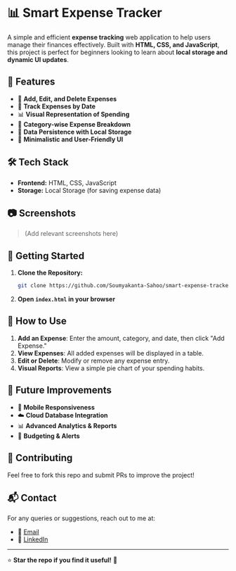 # 📊 Smart Expense Tracker

A simple and efficient **expense tracking** web application to help users manage their finances effectively. Built with **HTML, CSS, and JavaScript**, this project is perfect for beginners looking to learn about **local storage and dynamic UI updates**.

## 🚀 Features

- 📌 **Add, Edit, and Delete Expenses**
- 📅 **Track Expenses by Date**
- 📊 **Visual Representation of Spending**
- 🏦 **Category-wise Expense Breakdown**
- 💾 **Data Persistence with Local Storage**
- 🎨 **Minimalistic and User-Friendly UI**

## 🛠️ Tech Stack

- **Frontend:** HTML, CSS, JavaScript
- **Storage:** Local Storage (for saving expense data)

## 📷 Screenshots

> (Add relevant screenshots here)

## 🚀 Getting Started

1. **Clone the Repository:**
   ```bash
   git clone https://github.com/Soumyakanta-Sahoo/smart-expense-tracker.git
   ```
2. **Open `index.html` in your browser**

## 🔧 How to Use

1. **Add an Expense**: Enter the amount, category, and date, then click "Add Expense."
2. **View Expenses**: All added expenses will be displayed in a table.
3. **Edit or Delete**: Modify or remove any expense entry.
4. **Visual Reports**: View a simple pie chart of your spending habits.

## 📌 Future Improvements

- 📱 **Mobile Responsiveness**
- ☁️ **Cloud Database Integration**
- 📊 **Advanced Analytics & Reports**
- 🔔 **Budgeting & Alerts**

## 🤝 Contributing

Feel free to fork this repo and submit PRs to improve the project!

## 📬 Contact

For any queries or suggestions, reach out to me at:
- 📧 [Email](mailto:acsoumyakanta@gmail.com)
- 🔗 [LinkedIn](https://www.linkedin.com/in/soumyakanta-sahoo-1573472a4)

---

⭐ **Star the repo if you find it useful!** 🚀
